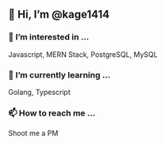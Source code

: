 ## 👋 Hi, I’m @kage1414
### 👀 I’m interested in ...

Javascript, MERN Stack, PostgreSQL, MySQL
  
### 🌱 I’m currently learning ...

Golang, Typescript

### 📫 How to reach me ...

  Shoot me a PM

<!---
kage1414/kage1414 is a ✨ special ✨ repository because its `README.md` (this file) appears on your GitHub profile.
You can click the Preview link to take a look at your changes.
--->
